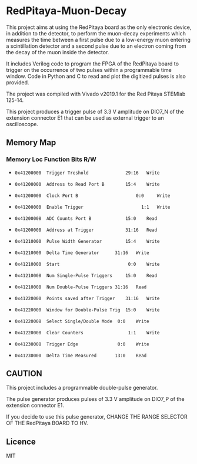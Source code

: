 # RedPitaya-Muon-Decay
This project aims at using the RedPitaya board as the only electronic device, in addition to the detector, to perform the muon-decay experiments which  measures the time between a first pulse due to a low-energy muon entering a scintillation detector and a second pulse due to an electron coming from the decay of the muon inside the detector.


It includes Verilog code to program the FPGA of the RedPitaya board to trigger on the occurrence of two pulses within a programmable time window. Code in Python and C to read and plot the digitized pulses is also provided. 


The project was compiled with Vivado v2019.1 for the Red Pitaya STEMlab 125-14.

This project produces a trigger pulse of 3.3 V amplitude on DIO7_N of the extension connector E1 that can be used as external trigger to an oscilloscope.

## Memory Map

  ### Memory Loc  Function					      Bits	R/W                                                                                                     
 



- ``` 0x41200000  Trigger Treshold 			    29:16 	Write ```

- ``` 0x41200000  Address to Read Port B 		15:4 	Write ```

- ``` 0x41200000  Clock Port B 				        0:0 	Write ```

- ``` 0x41200000  Enable Trigger				      1:1 	Write ```

- ``` 0x41200008  ADC Counts Port B 			15:0 	Read ```

- ``` 0x41200008  Address at Trigger 			31:16 	Read ```


- ``` 0x41210000  Pulse Width Generator 		15:4 	Write ```

- ``` 0x41210000  Delta Time Generator 		31:16 	Write ```

- ``` 0x41210000  Start 						 0:0 	Write ```

- ``` 0x41210008  Num Single-Pulse Triggers 	15:0 	Read ```

- ``` 0x41210008  Num Double-Pulse Triggers 31:16 	Read ```

- ``` 0x41220000  Points saved after Trigger 	31:16 	Write ```

- ``` 0x41220000  Window for Double-Pulse Trig 	15:0 	Write ```

- ``` 0x41220008  Select Single/Double Mode	 0:0 	Write ```

- ``` 0x41220008  Clear Counters			 	 1:1 	Write ```

- ``` 0x41230008  Trigger Edge 				 0:0 	Write ```

- ``` 0x41230000  Delta Time Measured 		13:0 	Read ```

## CAUTION
                                                                                                       


This project includes a programmable double-pulse generator. 

The pulse generator produces pulses of 3.3 V amplitude on DIO7_P of the extension connector E1. 

If you decide to use this pulse generator, CHANGE THE RANGE SELECTOR OF THE RedPitaya BOARD TO HV.


## Licence
MIT
